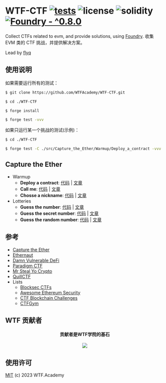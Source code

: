 # WTF-CTF [![tests](https://github.com/WTFAcademy/WTF-CTF/actions/workflows/ci.yml/badge.svg?label=tests)](https://github.com/WTFAcademy/WTF-CTF/actions/workflows/ci.yml) ![license](https://img.shields.io/github/license/WTFAcademy/WTF-CTF?label=license) ![solidity](https://img.shields.io/badge/solidity-^0.8.19-green) [![Foundry - ^0.8.0](https://img.shields.io/static/v1?label=Foundry&message=^0.8.0&color=black&logo=ethereum&logoColor=white)](https://book.getfoundry.sh/)


Collect CTFs related to evm, and provide solutions, using [Foundry](https://book.getfoundry.sh/). 收集 EVM 类的 CTF 挑战，并提供解决方案。

Lead by [flyq](https://github.com/flyq)

## 使用说明

如果需要运行所有的测试：
```sh
$ git clone https://github.com/WTFAcademy/WTF-CTF.git

$ cd ./WTF-CTF

$ forge install

$ forge test -vvv 
```

如果只运行某一个挑战的测试(示例)：
```sh
$ cd ./WTF-CTF

$ forge test -C ./src/Capture_the_Ether/Warmup/Deploy_a_contract -vvv
```

## Capture the Ether

- Warmup
  - **Deploy a contract**: [代码](./src/Capture_the_Ether/Warmup/Deploy_a_contract/DeployChallenge.s.sol) | [文章](./src/Capture_the_Ether/Warmup/Deploy_a_contract/README.md)
  - **Call me**: [代码](./src/Capture_the_Ether/Warmup/Call_me/CallMeChallenge.t.sol) | [文章](./src/Capture_the_Ether/Warmup/Call_me/README.md)
  - **Chosse a nickname**: [代码](./src/Capture_the_Ether/Warmup/Choose_a_nickname/NicknameChallenge.t.sol) | [文章](./src/Capture_the_Ether/Warmup/Choose_a_nickname/README.md)
- Lotteries
  - **Guess the number**: [代码](./src/Capture_the_Ether/Lotteries/Guess_the_number/GuessTheNumberChallenge.t.sol) | [文章](./src/Capture_the_Ether/Lotteries/Guess_the_number/README.md)
  - **Guess the secret number**: [代码](./src/Capture_the_Ether/Lotteries/Guess_the_secret_number/GuessTheSecretNumberChallenge.t.sol) | [文章](./src/Capture_the_Ether/Lotteries/Guess_the_secret_number/README.md)
  - **Guess the random number**: [代码](./src/Capture_the_Ether/Lotteries/Guess_the_random_number/GuessTheRandomNumberChallenge.t.sol) | [文章](./src/Capture_the_Ether/Lotteries/Guess_the_random_number/README.md)

## 参考

* [Capture the Ether](https://capturetheether.com/)
* [Ethernaut](https://ethernaut.openzeppelin.com/)
* [Damn Vulnerable DeFi](https://www.damnvulnerabledefi.xyz/)
* [Paradigm CTF](https://ctf.paradigm.xyz/)
* [Mr Steal Yo Crypto](https://mrstealyocrypto.xyz/)
* [QuillCTF](https://quillctf.super.site/)
* Lists
  * [Blocksec CTFs](https://github.com/blockthreat/blocksec-ctfs)
  * [Awesome Ethereum Security](https://github.com/crytic/awesome-ethereum-security)
  * [CTF Blockchain Challenges](https://github.com/minaminao/ctf-blockchain)
  * [CTFGym](https://github.com/PumpkingWok/CTFGym)



## WTF 贡献者
<div align="center">
  <h4 align="center">
    贡献者是WTF学院的基石
  </h4>
  <a href="https://github.com/WTFAcademy/WTF-CTF/graphs/contributors">
    <img src="https://contrib.rocks/image?repo=WTFAcademy/WTF-CTF" />
  </a>
</div>

## 使用许可
[MIT](LICENSE) (c) 2023 WTF.Academy
